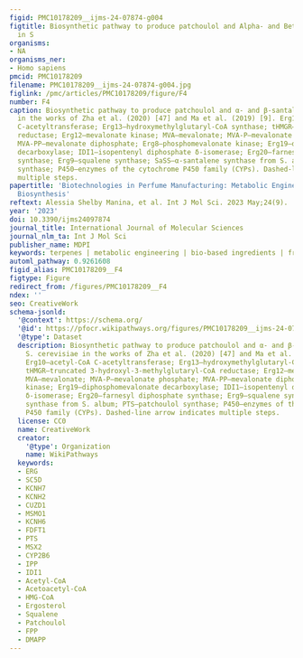 ```yaml
---
figid: PMC10178209__ijms-24-07874-g004
figtitle: Biosynthetic pathway to produce patchoulol and Alpha- and Beta-santalol
  in S
organisms:
- NA
organisms_ner:
- Homo sapiens
pmcid: PMC10178209
filename: PMC10178209__ijms-24-07874-g004.jpg
figlink: /pmc/articles/PMC10178209/figure/F4
number: F4
caption: Biosynthetic pathway to produce patchoulol and α- and β-santalol in S. cerevisiae
  in the works of Zha et al. (2020) [47] and Ma et al. (2019) [9]. Erg10—acetyl-CoA
  C-acetyltransferase; Erg13—hydroxymethylglutaryl-CoA synthase; tHMGR—truncated 3-hydroxyl-3-methylglutaryl-CoA
  reductase; Erg12—mevalonate kinase; MVA—mevalonate; MVA-P—mevalonate phosphate;
  MVA-PP—mevalonate diphosphate; Erg8—phosphomevalonate kinase; Erg19—diphosphomevalonate
  decarboxylase; IDI1—isopentenyl diphosphate δ-isomerase; Erg20—farnesyl diphosphate
  synthase; Erg9—squalene synthase; SaSS—α-santalene synthase from S. album; PTS—patchoulol
  synthase; P450—enzymes of the cytochrome P450 family (CYPs). Dashed-line arrow indicates
  multiple steps.
papertitle: 'Biotechnologies in Perfume Manufacturing: Metabolic Engineering of Terpenoid
  Biosynthesis'
reftext: Alessia Shelby Manina, et al. Int J Mol Sci. 2023 May;24(9).
year: '2023'
doi: 10.3390/ijms24097874
journal_title: International Journal of Molecular Sciences
journal_nlm_ta: Int J Mol Sci
publisher_name: MDPI
keywords: terpenes | metabolic engineering | bio-based ingredients | fragrances
automl_pathway: 0.9261608
figid_alias: PMC10178209__F4
figtype: Figure
redirect_from: /figures/PMC10178209__F4
ndex: ''
seo: CreativeWork
schema-jsonld:
  '@context': https://schema.org/
  '@id': https://pfocr.wikipathways.org/figures/PMC10178209__ijms-24-07874-g004.html
  '@type': Dataset
  description: Biosynthetic pathway to produce patchoulol and α- and β-santalol in
    S. cerevisiae in the works of Zha et al. (2020) [47] and Ma et al. (2019) [9].
    Erg10—acetyl-CoA C-acetyltransferase; Erg13—hydroxymethylglutaryl-CoA synthase;
    tHMGR—truncated 3-hydroxyl-3-methylglutaryl-CoA reductase; Erg12—mevalonate kinase;
    MVA—mevalonate; MVA-P—mevalonate phosphate; MVA-PP—mevalonate diphosphate; Erg8—phosphomevalonate
    kinase; Erg19—diphosphomevalonate decarboxylase; IDI1—isopentenyl diphosphate
    δ-isomerase; Erg20—farnesyl diphosphate synthase; Erg9—squalene synthase; SaSS—α-santalene
    synthase from S. album; PTS—patchoulol synthase; P450—enzymes of the cytochrome
    P450 family (CYPs). Dashed-line arrow indicates multiple steps.
  license: CC0
  name: CreativeWork
  creator:
    '@type': Organization
    name: WikiPathways
  keywords:
  - ERG
  - SC5D
  - KCNH7
  - KCNH2
  - CUZD1
  - MSMO1
  - KCNH6
  - FDFT1
  - PTS
  - MSX2
  - CYP2B6
  - IPP
  - IDI1
  - Acetyl-CoA
  - Acetoacetyl-CoA
  - HMG-CoA
  - Ergosterol
  - Squalene
  - Patchoulol
  - FPP
  - DMAPP
---
```

